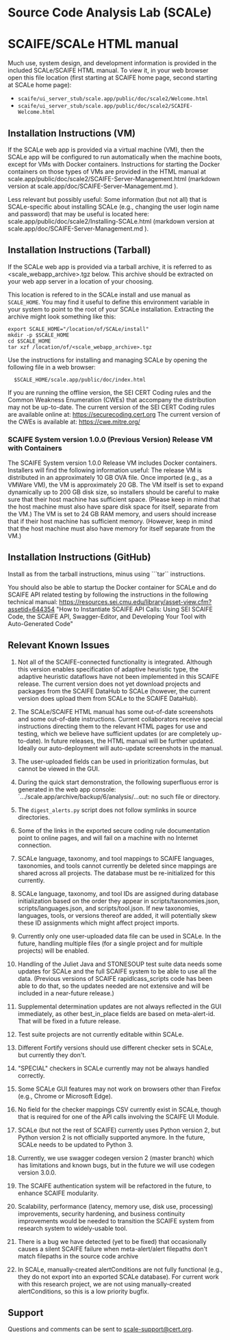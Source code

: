 # Source Code Analysis Lab (SCALe)

<!-- <legal> -->
<!-- SCALe version r.6.2.2.2.A -->
<!--  -->
<!-- Copyright 2020 Carnegie Mellon University. -->
<!--  -->
<!-- NO WARRANTY. THIS CARNEGIE MELLON UNIVERSITY AND SOFTWARE ENGINEERING -->
<!-- INSTITUTE MATERIAL IS FURNISHED ON AN "AS-IS" BASIS. CARNEGIE MELLON -->
<!-- UNIVERSITY MAKES NO WARRANTIES OF ANY KIND, EITHER EXPRESSED OR -->
<!-- IMPLIED, AS TO ANY MATTER INCLUDING, BUT NOT LIMITED TO, WARRANTY OF -->
<!-- FITNESS FOR PURPOSE OR MERCHANTABILITY, EXCLUSIVITY, OR RESULTS -->
<!-- OBTAINED FROM USE OF THE MATERIAL. CARNEGIE MELLON UNIVERSITY DOES NOT -->
<!-- MAKE ANY WARRANTY OF ANY KIND WITH RESPECT TO FREEDOM FROM PATENT, -->
<!-- TRADEMARK, OR COPYRIGHT INFRINGEMENT. -->
<!--  -->
<!-- Released under a MIT (SEI)-style license, please see COPYRIGHT file or -->
<!-- contact permission@sei.cmu.edu for full terms. -->
<!--  -->
<!-- [DISTRIBUTION STATEMENT A] This material has been approved for public -->
<!-- release and unlimited distribution.  Please see Copyright notice for -->
<!-- non-US Government use and distribution. -->
<!--  -->
<!-- DM19-1274 -->
<!-- </legal> -->


# SCAIFE/SCALe HTML manual 

Much use, system design, and development information is provided in the included SCALe/SCAIFE HTML manual. To view it, in your web browser open this file location (first starting at SCAIFE home page, second starting at SCALe home page):

* `scaife/ui_server_stub/scale.app/public/doc/scale2/Welcome.html`
* `scaife/ui_server_stub/scale.app/public/doc/scale2/SCAIFE-Welcome.html`


## Installation Instructions (VM)

If the SCALe web app is provided via a virtual machine (VM), then the SCALe app will be configured to run automatically when the machine boots, except for VMs with Docker containers. Instructions for starting the Docker containers on those types of VMs are provided in the HTML manual at scale.app/public/doc/scale2/SCAIFE-Server-Management.html (markdown version at scale.app/doc/SCAIFE-Server-Management.md ).

Less relevant but possibly useful: Some information (but not all) that is SCALe-specific about installing SCALe (e.g., changing the user login name and password) that may be useful is located here: scale.app/public/doc/scale2/Installing-SCALe.html (markdown version at scale.app/doc/SCAIFE-Server-Management.md ).

## Installation Instructions (Tarball)

If the SCALe web app is provided via a tarball archive, it is referred to as <scale_webapp_archive>.tgz below. This archive should be extracted on your web app server in a location of your choosing.

This location is refered to in the SCALe install and use manual as `SCALE_HOME`. You may find it useful to define this environment variable in your system to point to the root of your SCALe installation. Extracting the archive might look something like this:

``` shell
export SCALE_HOME="/location/of/SCALe/install"
mkdir -p $SCALE_HOME
cd $SCALE_HOME
tar xzf /location/of/<scale_webapp_archive>.tgz
```


Use the instructions for installing and managing SCALe by opening the following file in a web browser:

``` shell
  $SCALE_HOME/scale.app/public/doc/index.html
```

If you are running the offline version, the SEI CERT Coding rules and the Common Weakness Enumeration (CWEs) that accompany the distribution may not be up-to-date.
The current version of the SEI CERT Coding rules are available online at:  https://securecoding.cert.org
The current version of the CWEs is available at: https://cwe.mitre.org/


### SCAIFE System version 1.0.0 (Previous Version) Release VM with Containers

The SCAIFE System version 1.0.0 Release VM includes Docker containers. Installers will find the following information useful:
The release VM is distributed in an approximately 10 GB OVA file.
Once imported (e.g., as a VMWare VM), the VM is approximately 20 GB. The VM itself is set to expand dynamically up to 200 GB disk size, so installers should be careful to make sure that their host machine has sufficient space. (Please keep in mind that the host machine must also have spare disk space for itself, separate from the VM.)
The VM is set to 24 GB RAM memory, and users should increase that if their host machine has sufficient memory. (However, keep in mind that the host machine must also have memory for itself separate from the VM.)

## Installation Instructions (GitHub)
Install as from the tarball instructions, minus using ```tar`` instructions.

You should also be able to startup the Docker container for SCALe and do SCAIFE API related testing by following the instructions in the following technical manual:
https://resources.sei.cmu.edu/library/asset-view.cfm?assetid=644354 
"How to Instantiate SCAIFE API Calls: Using SEI SCAIFE Code, the SCAIFE API, Swagger-Editor, and Developing Your Tool with Auto-Generated Code"

  
## Relevant Known Issues

1. Not all of the SCAIFE-connected functionality is integrated. Although this version enables specification of adaptive heuristic type, the adaptive heuristic dataflows have not been implemented in this SCAIFE release. The current version does not yet download projects and packages from the SCAIFE DataHub to SCALe (however, the current version does upload them from SCALe to the SCAIFE DataHub).

1. The SCALe/SCAIFE HTML manual has some out-of-date screenshots and some out-of-date instructions. Current collaborators receive special instructions directing them to the relevant HTML pages for use and testing, which we believe have sufficient updates (or are completely up-to-date). In future releases, the HTML manual will be further updated. Ideally our auto-deployment will auto-update screenshots in the manual.

1. The user-uploaded fields can be used in prioritization formulas, but cannot be viewed in the GUI.

1. During the quick start demonstration, the following superfluous error is generated in the web app console: `.../scale.app/archive/backup/6/analysis/...out: no such file or directory.

1. The `digest_alerts.py` script does not follow symlinks in source directories.

1. Some of the links in the exported secure coding rule documentation point to online pages, and will fail on a machine with no Internet connection.

1. SCALe language, taxonomy, and tool mappings to SCAIFE languages, taxonomies, and tools cannot currently be deleted since mappings are shared across all projects. The database must be re-initialized for this currently.

1. SCALe language, taxonomy, and tool IDs are assigned during database initialization based on the order they appear in scripts/taxonomies.json, scripts/languages.json, and scripts/tool.json. If new taxonomies, languages, tools, or versions thereof are added, it will potentially skew these ID assignments which might affect project imports.

1. Currently only one user-uploaded data file can be used in SCALe. In the future, handling multiple files (for a single project and for multiple projects) will be enabled.

1. Handling of the Juliet Java and STONESOUP test suite data needs some updates for SCALe and the full SCAIFE system to be able to use all the data. (Previous versions of SCAIFE rapidlcass_scripts code has been able to do that, so the updates needed are not extensive and will be included in a near-future release.)

1. Supplemental determination updates are not always reflected in the GUI immediately, as other best_in_place fields are based on meta-alert-id. That will be fixed in a future release.

1. Test suite projects are not currently editable within SCALe.

1. Different Fortify versions should use different checker sets in SCALe, but currently they don't.

1. "SPECIAL" checkers in SCALe currently may not be always handled correctly.

1. Some SCALe GUI features may not work on browsers other than Firefox (e.g., Chrome or Microsoft Edge).

1. No field for the checker mappings CSV currently exist in SCALe, though that is required for one of the API calls involving the  SCAIFE UI Module.

1. SCALe (but not the rest of SCAIFE) currently uses Python version 2, but Python version 2 is not officially supported anymore. In the future, SCALe needs to be updated to Python 3.

1. Currently, we use swagger codegen version 2 (master branch) which has limitations and known bugs, but in the future we will use codegen version 3.0.0.

1. The SCAIFE authentication system will be refactored in the future, to enhance SCAIFE modularity.

1. Scalability, performance (latency, memory use, disk use, processing) improvements, security hardening, and business continuity improvements would be needed to transition the SCAIFE system from research system to widely-usable tool.

1. There is a bug we have detected (yet to be fixed) that occasionally causes a silent SCAIFE failure when meta-alert/alert filepaths don't match filepaths in the source code archive

1. In SCALe, manually-created alertConditions are not fully functional (e.g., they do not export into an exported SCALe database). For current work with this research project, we are not using manually-created alertConditions, so this is a low priority bugfix.





## Support

Questions and comments can be sent to <scale-support@cert.org>.
